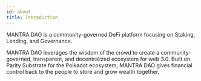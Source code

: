```yaml
---
id: about
title: Introduction
---
```


MANTRA DAO is a community-governed DeFi platform focusing on Staking, Lending, and Governance.

MANTRA DAO leverages the wisdom of the crowd to create a community-governed, transparent, and decentralized ecosystem for web 3.0. Built on Parity Substrate for the Polkadot ecosystem, MANTRA DAO gives financial control back to the people to store and grow wealth together.
